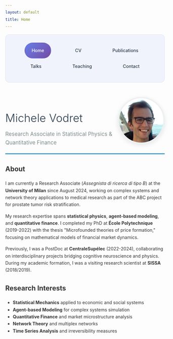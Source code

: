 ```yaml
---
layout: default
title: Home
---
```


<style>
body {
  font-family: -apple-system, BlinkMacSystemFont, 'Segoe UI', Roboto, sans-serif;
  line-height: 1.6;
  color: #333;
}
.nav-clean {
  background: rgba(102, 126, 234, 0.08);
  padding: 25px;
  border-radius: 12px;
  margin-bottom: 35px;
  text-align: center;
  border: 1px solid rgba(102, 126, 234, 0.15);
}
.nav-clean a {
  color: #2c3e50;
  text-decoration: none;
  margin: 0 25px;
  font-weight: 500;
  padding: 12px 20px;
  border-radius: 25px;
  transition: all 0.3s ease;
  display: inline-block;
  border: 2px solid transparent;
}
.nav-clean a:hover {
  background: linear-gradient(135deg, #667eea 0%, #764ba2 100%);
  color: white;
  border-color: rgba(102, 126, 234, 0.3);
  transform: translateY(-2px);
  box-shadow: 0 4px 12px rgba(102, 126, 234, 0.2);
}
.nav-clean a.current {
  background: linear-gradient(135deg, #667eea 0%, #764ba2 100%);
  color: white;
}
/* Nascondi solo il titolo Jekyll automatico, non quello nell'header custom */
body > .inner > h1:first-child {
  display: none;
}
.header-clean {
  display: flex;
  align-items: center;
  justify-content: space-between;
  margin-bottom: 30px;
  padding-bottom: 20px;
  border-bottom: 3px solid #3498db;
}
.header-clean h1 {
  font-size: 2.5em;
  font-weight: 300;
  margin-bottom: 10px;
  color: #2c3e50;
}
.header-clean h2 {
  font-size: 1.2em;
  color: #7f8c8d;
  font-weight: 400;
  margin: 0;
}
.profile-img {
  width: 140px;
  height: 140px;
  border-radius: 50%;
  border: 4px solid #ecf0f1;
  box-shadow: 0 4px 15px rgba(0,0,0,0.1);
}
@media (max-width: 768px) {
  .header-clean { flex-direction: column; text-align: center; }
  .profile-img { margin-top: 20px; width: 120px; height: 120px; }
}
</style>

<nav class="nav-clean">
  <a href="/" class="current">Home</a>
  <a href="/cv">CV</a>
  <a href="/publications">Publications</a>
  <a href="/talks">Talks</a>
  <a href="/teaching">Teaching</a>
  <a href="/contact">Contact</a>
</nav>

<div class="header-clean">
  <div>
    <h1>Michele Vodret</h1>
    <h2>Research Associate in Statistical Physics & Quantitative Finance</h2>
  </div>
  <img src="assets/images/profile.png" class="profile-img" alt="Michele Vodret">
</div>

## About

I am currently a Research Associate (*Assegnista di ricerca di tipo B*) at the **University of Milan** since August 2024, working on complex systems and network theory applications to medical research as part of the ABC project for prostate tumor risk stratification.

My research expertise spans **statistical physics**, **agent-based modeling**, and **quantitative finance**. I completed my PhD at **École Polytechnique** (2019-2022) with the thesis "Microfounded theories of price formation," focusing on mathematical models of financial market dynamics.

Previously, I was a PostDoc at **CentraleSupélec** (2022-2024), collaborating on interdisciplinary projects bridging cognitive neuroscience and physics. During my academic formation, I was a visiting research scientist at **SISSA** (2018/2019).

## Research Interests

- **Statistical Mechanics** applied to economic and social systems
- **Agent-based Modeling** for complex systems simulation  
- **Quantitative Finance** and market microstructure analysis
- **Network Theory** and multiplex networks
- **Time Series Analysis** and irreversibility measures
